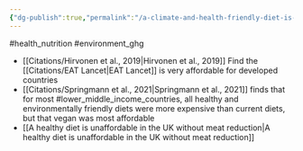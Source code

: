 ```yaml
---
{"dg-publish":true,"permalink":"/a-climate-and-health-friendly-diet-is-affordable-for-developed-countries/","tags":["#health_nutrition","#environment_ghg","#lower_middle_income_countries"],"created":"2025-10-23T17:42:47.125+01:00","updated":"2025-10-23T18:06:08.700+01:00"}
---
```


#health_nutrition  #environment_ghg  

- [[Citations/Hirvonen et al., 2019\|Hirvonen et al., 2019]] Find the [[Citations/EAT Lancet\|EAT Lancet]] is very affordable for developed countries
- [[Citations/Springmann et al., 2021\|Springmann et al., 2021]] finds that for most #lower_middle_income_countries,  all healthy and environmentally friendly diets were more expensive than current diets, but that vegan was most affordable
- [[A healthy diet is unaffordable in the UK without meat reduction\|A healthy diet is unaffordable in the UK without meat reduction]] 